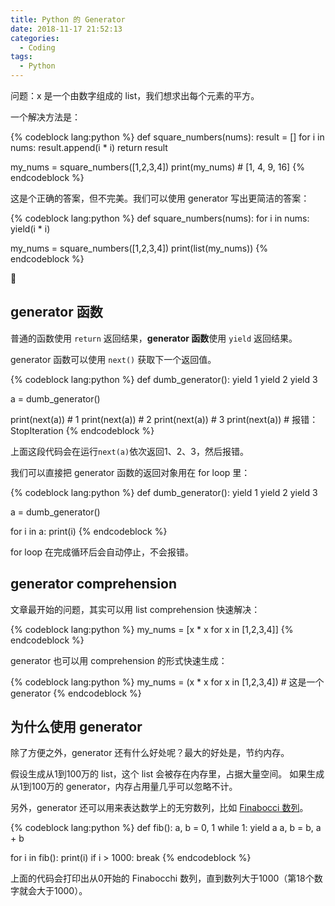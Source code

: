 ```yaml
---
title: Python 的 Generator
date: 2018-11-17 21:52:13
categories:
  - Coding
tags:
  - Python
---
```


问题：x 是一个由数字组成的 list，我们想求出每个元素的平方。

一个解决方法是：

{% codeblock lang:python %}
def square_numbers(nums):
    result = []
    for i in nums:
        result.append(i * i)
    return result

my_nums = square_numbers([1,2,3,4])
print(my_nums) # [1, 4, 9, 16]
{% endcodeblock %}

这是个正确的答案，但不完美。我们可以使用 generator 写出更简洁的答案：

{% codeblock lang:python %}
def square_numbers(nums):
    for i in nums:
        yield(i * i)

my_nums = square_numbers([1,2,3,4])
print(list(my_nums))
{% endcodeblock %}

<!-- more -->

## generator 函数

普通的函数使用 `return` 返回结果，**generator 函数**使用 `yield` 返回结果。

generator 函数可以使用 `next()` 获取下一个返回值。

{% codeblock lang:python %}
def dumb_generator():
  yield 1
  yield 2
  yield 3

a = dumb_generator()

print(next(a)) # 1
print(next(a)) # 2
print(next(a)) # 3
print(next(a)) # 报错：StopIteration
{% endcodeblock %}

上面这段代码会在运行`next(a)`依次返回1、2、3，然后报错。

我们可以直接把 generator 函数的返回对象用在 for loop 里：


{% codeblock lang:python %}
def dumb_generator():
  yield 1
  yield 2
  yield 3

a = dumb_generator()

for i in a:
  print(i)
{% endcodeblock %}

for loop 在完成循环后会自动停止，不会报错。

## generator comprehension

文章最开始的问题，其实可以用 list comprehension 快速解决：

{% codeblock lang:python %}
my_nums = [x * x for x in [1,2,3,4]]
{% endcodeblock %}

generator 也可以用 comprehension 的形式快速生成：

{% codeblock lang:python %}
my_nums = (x * x for x in [1,2,3,4]) # 这是一个 generator
{% endcodeblock %}

## 为什么使用 generator

除了方便之外，generator 还有什么好处呢？最大的好处是，节约内存。

假设生成从1到100万的 list，这个 list 会被存在内存里，占据大量空间。
如果生成从1到100万的 generator，内存占用量几乎可以忽略不计。

另外，generator 还可以用来表达数学上的无穷数列，比如 [Finabocci 数列](https://en.wikipedia.org/wiki/Fibonacci_number)。

{% codeblock lang:python %}
def fib():
    a, b = 0, 1
    while 1:
        yield a
        a, b = b, a + b

for i in fib():
  print(i)
  if i > 1000:
    break
{% endcodeblock %}

上面的代码会打印出从0开始的 Finabocchi 数列，直到数列大于1000（第18个数字就会大于1000）。
